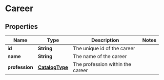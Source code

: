 
# Career

## Properties
Name | Type | Description | Notes
------------ | ------------- | ------------- | -------------
**id** | **String** | The unique id of the career | 
**name** | **String** | The name of the career | 
**profession** | [**CatalogType**](CatalogType.md) | The profession within the career | 



